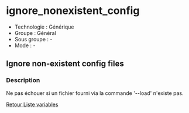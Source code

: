 # ignore_nonexistent_config

* Technologie : Générique
* Groupe : Général
* Sous groupe : -
* Mode : -

## Ignore non-existent config files

### Description

Ne pas échouer si un fichier fourni via la commande '--load' n'existe pas.

[Retour Liste variables](variable_list.md)
